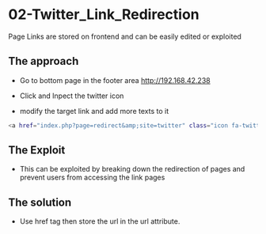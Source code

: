 # 02-Twitter_Link_Redirection

Page Links are stored on frontend and can be easily edited or exploited 

## The approach

- Go to bottom page in the footer area http://192.168.42.238

- Click and Inpect the twitter icon  

- modify the target link and add more texts to it

```bash
<a href="index.php?page=redirect&amp;site=twitter" class="icon fa-twitter"></a>
```

## The Exploit 

- This can be exploited by breaking down the redirection of pages and prevent users from accessing the link pages

## The solution

- Use href tag then store the url in the url attribute.